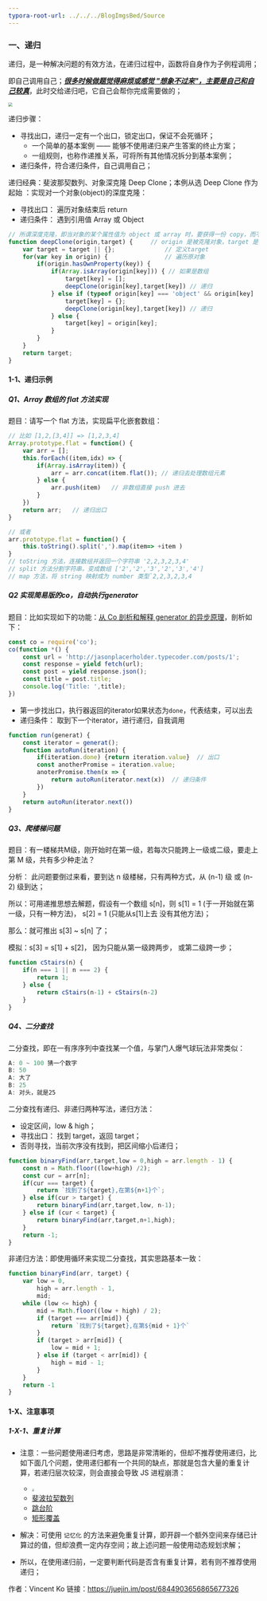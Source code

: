 ```yaml
---
typora-root-url: ../../../BlogImgsBed/Source
---
```




### 一、递归

递归，是一种解决问题的有效方法，在递归过程中，函数将自身作为子例程调用；

即自己调用自己；***<u>很多时候做题觉得麻烦或感觉 "想象不过来"，主要是自己和自己较真</u>***，此时交给递归吧，它自己会帮你完成需要做的；

<img src="/Image/Algorithm/Recursion/1.png" style="zoom:50%;" />

递归步骤：

- 寻找出口，递归一定有一个出口，锁定出口，保证不会死循环；
  - 一个简单的基本案例 —— 能够不使用递归来产生答案的终止方案；
  - 一组规则，也称作递推关系，可将所有其他情况拆分到基本案例；
- 递归条件，符合递归条件，自己调用自己；

递归经典：斐波那契数列、对象深克隆 Deep Clone；本例从选 Deep Clone 作为起始 ：实现对一个对象(object)的深度克隆：

- 寻找出口： 遍历对象结束后 return
- 递归条件： 遇到引用值 Array 或 Object

```js
// 所谓深度克隆，即当对象的某个属性值为 object 或 array 时，要获得一份 copy，而不是直接拿到引用值
function deepClone(origin,target) {  	// origin 是被克隆对象，target 是我们获得 copy
    var target = target || {}; 				// 定义target
    for(var key in origin) {  				// 遍历原对象
        if(origin.hasOwnProperty(key)) {
            if(Array.isArray(origin[key])) { // 如果是数组
                target[key] = [];
                deepClone(origin[key],target[key]) // 递归
            } else if (typeof origin[key] === 'object' && origin[key] !== null) {
                target[key] = {};
                deepClone(origin[key],target[key]) // 递归
            } else {
                target[key] = origin[key];
            }
        }
    }
    return target;
}
```

#### 1-1、递归示例

##### Q1、Array 数组的 flat 方法实现

题目：请写一个 flat 方法，实现扁平化嵌套数组：

```js
// 比如 [1,2,[3,4]] => [1,2,3,4]
Array.prototype.flat = function() {
    var arr = [];
    this.forEach((item,idx) => {
        if(Array.isArray(item)) {
            arr = arr.concat(item.flat()); // 递归去处理数组元素
        } else {
            arr.push(item)   // 非数组直接 push 进去
        }
    })
    return arr;   // 递归出口
}

// 或者
arr.prototype.flat = function() {
    this.toString().split(',').map(item=> +item )
}
// toString 方法，连接数组并返回一个字符串 '2,2,3,2,3,4'
// split 方法分割字符串，变成数组 ['2','2','3','2','3','4']
// map 方法，将 string 映射成为 number 类型`2,2,3,2,3,4
```

##### Q2 实现简易版的co，自动执行generator

题目：比如实现如下的功能：[从 Co 剖析和解释 generator 的异步原理](https://juejin.im/post/6844903648883900429)，剖析如下：

```js
const co = require('co');
co(function *() {
    const url = 'http://jasonplacerholder.typecoder.com/posts/1';
    const response = yield fetch(url);
    const post = yield response.json();
    const title = post.title;
    console.log('Title: ',title);
})
```

- 第一步找出口，执行器返回的iterator如果状态为`done`，代表结束，可以出去
- 递归条件： 取到下一个iterator，进行递归，自我调用

```js
function run(generat) {
    const iterator = generat();
    function autoRun(iteration) {
        if(iteration.done) {return iteration.value}  // 出口
        const anotherPromise = iteration.value;
        anoterPromise.then(x => {
            return autoRun(iterator.next(x))  // 递归条件
        })
    }
    return autoRun(iterator.next()) 
}
```

##### Q3、爬楼梯问题

题目：有一楼梯共M级，刚开始时在第一级，若每次只能跨上一级或二级，要走上第 M 级，共有多少种走法？

分析： 此问题要倒过来看，要到达 n 级楼梯，只有两种方式，从 (n-1) 级 或 (n-2) 级到达；

所以：可用递推思想去解题，假设有一个数组 s[n]，则 s[1] = 1 (于一开始就在第一级，只有一种方法)， s[2] = 1 (只能从s[1]上去 没有其他方法)；

那么：就可推出 s[3] ~ s[n] 了；

模拟：s[3] = s[1] + s[2]， 因为只能从第一级跨两步， 或第二级跨一步；

```js
function cStairs(n) {
    if(n === 1 || n === 2) {
        return 1;
    } else {
        return cStairs(n-1) + cStairs(n-2)
    }
}
```

##### Q4、二分查找

二分查找，即在一有序序列中查找某一个值，与掌门人爆气球玩法非常类似：

```js
A: 0 ~ 100 猜一个数字
B: 50
A: 大了
B: 25
A: 对头，就是25
```

二分查找有递归、非递归两种写法，递归方法：

- 设定区间，low & high；
- 寻找出口： 找到 target，返回 target；
- 否则寻找，当前次序没有找到，把区间缩小后递归；

```js
function binaryFind(arr,target,low = 0,high = arr.length - 1) {
    const n = Math.floor((low+high) /2);
    const cur = arr[n];
    if(cur === target) {
        return `找到了${target},在第${n+1}个`;
    } else if(cur > target) {
        return binaryFind(arr,target,low, n-1);
    } else if (cur < target) {
        return binaryFind(arr,target,n+1,high);
    }
    return -1;
}
```

非递归方法：即使用循环来实现二分查找，其实思路基本一致：

```js
function binaryFind(arr, target) {
    var low = 0,
        high = arr.length - 1,
        mid;
    while (low <= high) {
        mid = Math.floor((low + high) / 2);
        if (target === arr[mid]) {
            return `找到了${target},在第${mid + 1}个`
        }
        if (target > arr[mid]) {
            low = mid + 1;
        } else if (target < arr[mid]) {
            high = mid - 1;
        }
    }
    return -1
}
```





#### 1-X、注意事项

##### 1-X-1、重复计算

- 注意：一些问题使用递归考虑，思路是非常清晰的，但却不推荐使用递归，比如下面几个问题，使用递归都有一个共同的缺点，那就是包含大量的重复计算，若递归层次较深，则会直接会导致 JS 进程崩溃：
  - <img src="/Image/Algorithm/Recursion/2.png" style="zoom:30%;" align=""/>
  - [斐波拉契数列](http://www.conardli.top/docs/algorithm/递归和循环/斐波拉契数列.html)
  - [跳台阶](http://www.conardli.top/docs/algorithm/递归和循环/跳台阶.html)
  - [矩形覆盖](http://www.conardli.top/docs/algorithm/递归和循环/矩形覆盖.html)

- 解决：可使用 `记忆化` 的方法来避免重复计算，即开辟一个额外空间来存储已计算过的值，但却浪费一定内存空间；故上述问题一般使用动态规划求解；
- 所以，在使用递归前，一定要判断代码是否含有重复计算，若有则不推荐使用递归；







作者：Vincent Ko
链接：https://juejin.im/post/6844903656865677326

